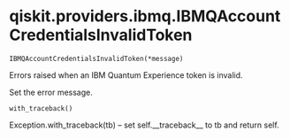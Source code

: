 <span id="qiskit-providers-ibmq-ibmqaccountcredentialsinvalidtoken" />

# qiskit.providers.ibmq.IBMQAccountCredentialsInvalidToken

`IBMQAccountCredentialsInvalidToken(*message)`

Errors raised when an IBM Quantum Experience token is invalid.

Set the error message.

`with_traceback()`

Exception.with\_traceback(tb) – set self.\_\_traceback\_\_ to tb and return self.
